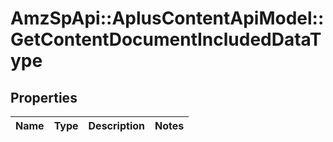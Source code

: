 # AmzSpApi::AplusContentApiModel::GetContentDocumentIncludedDataType

## Properties
Name | Type | Description | Notes
------------ | ------------- | ------------- | -------------

